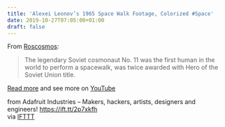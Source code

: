 ```yaml
---
title: 'Alexei Leonov’s 1965 Space Walk Footage, Colorized #Space'
date: 2019-10-27T07:05:00+01:00
draft: false
---
```


From [Roscosmos](http://en.roscosmos.ru/21012/):

> The legendary Soviet cosmonaut No. 11 was the first human in the world to perform a spacewalk, was twice awarded with Hero of the Soviet Union title.

[Read more](http://en.roscosmos.ru/21012/) and see more on [YouTube](https://www.youtube.com/watch?v=AkYh3b85AW4&feature=youtu.be)

  
  
from Adafruit Industries – Makers, hackers, artists, designers and engineers! https://ift.tt/2p7xkfh  
via [IFTTT](https://ifttt.com/?ref=da&site=blogger)